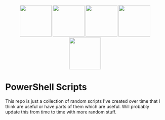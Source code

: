 <p align="center"> 
    <img src="https://media.tenor.com/dc1V2uGIXgAAAAAj/seseren-blue-archive.gif" width="100"/> 
    <img src="https://media.tenor.com/dc1V2uGIXgAAAAAj/seseren-blue-archive.gif" width="100"/> 
    <img src="https://media.tenor.com/dc1V2uGIXgAAAAAj/seseren-blue-archive.gif" width="100"/> 
    <img src="https://media.tenor.com/dc1V2uGIXgAAAAAj/seseren-blue-archive.gif" width="100"/> 
    <img src="https://media.tenor.com/dc1V2uGIXgAAAAAj/seseren-blue-archive.gif" width="100"/> 
</p>

# PowerShell Scripts
This repo is just a collection of random scripts I've created over time that I think are useful or have parts of them which are useful.
Will probably update this from time to time with more random stuff.
